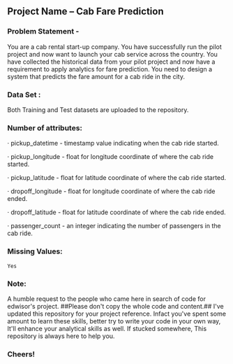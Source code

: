 ## Project Name – Cab Fare Prediction

### Problem Statement -

  You are a cab rental start-up company. You have successfully run the pilot project and
  now want to launch your cab service across the country. You have collected the
  historical data from your pilot project and now have a requirement to apply analytics for
  fare prediction. You need to design a system that predicts the fare amount for a cab ride
  in the city.

### Data Set :
  Both Training and Test datasets are uploaded to the repository.
 
 ### Number of attributes:
 
   · pickup_datetime - timestamp value indicating when the cab ride started.
   
   · pickup_longitude - float for longitude coordinate of where the cab ride started.
   
   · pickup_latitude - float for latitude coordinate of where the cab ride started.
   
   · dropoff_longitude - float for longitude coordinate of where the cab ride ended.
   
   · dropoff_latitude - float for latitude coordinate of where the cab ride ended.
   
   · passenger_count - an integer indicating the number of passengers in the cab ride.

### Missing Values:
    Yes
    


### Note:
A humble request to the people who came here in search of code for edwisor's project. ##Please don't copy the whole code and content.##
I've updated this repository for your project reference. Infact you've spent some amount to learn these skills, better try to write your code in your own way, It'll enhance your analytical skills as well. If stucked somewhere, This repository is always here to help you. 

### Cheers!
